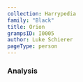 ```yaml
---
collection: Harrypedia
family: "Black"
title: Orion
grampsID: I0005
author: Luke Schierer
pageType: person
---
```


### Analysis
